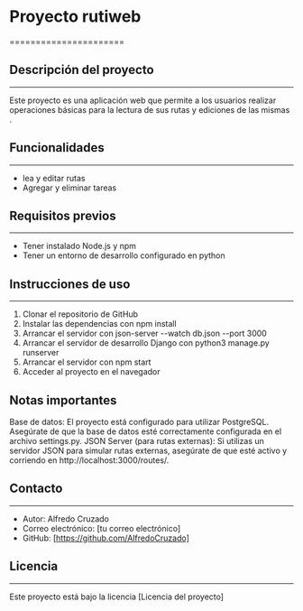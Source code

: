 # Proyecto rutiweb
======================

## Descripción del proyecto
---------------------------

Este proyecto es una aplicación web que permite a los usuarios realizar operaciones básicas para la lectura de sus rutas y ediciones de las mismas .

## Funcionalidades
-----------------

* lea y editar rutas
* Agregar y eliminar tareas

## Requisitos previos
-------------------

* Tener instalado Node.js y npm
* Tener un entorno de desarrollo configurado en python 

## Instrucciones de uso
----------------------

1. Clonar el repositorio de GitHub
2. Instalar las dependencias con npm install
3. Arrancar el servidor con json-server --watch db.json --port 3000
4. Arrancar el servidor de desarrollo  Django con python3 manage.py runserver
5. Arrancar el servidor con npm start
6. Acceder al proyecto en el navegador

## Notas importantes
Base de datos: El proyecto está configurado para utilizar PostgreSQL. Asegúrate de que la base de datos esté correctamente configurada en el archivo settings.py.
JSON Server (para rutas externas): Si utilizas un servidor JSON para simular rutas externas, asegúrate de que esté activo y corriendo en http://localhost:3000/routes/.

## Contacto
------------

* Autor: Alfredo Cruzado
* Correo electrónico: [tu correo electrónico]
* GitHub: [https://github.com/AlfredoCruzado]

## Licencia
------------

Este proyecto está bajo la licencia [Licencia del proyecto]

